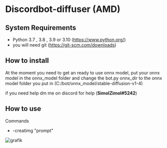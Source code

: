 # Discordbot-diffuser (AMD)
## System Requirements
+ Python 3.7 , 3.8 , 3.9 or 3.10 (https://www.python.org/)
+ you will need git (https://git-scm.com/downloads)

## How to install
At the moment you need to get an ready to use onnx model, put your onnx model in the onnx_model folder and change the bot.py onnx_dir to the onnx model folder you put in (C:/bot/onnx_model/stable-diffusion-v1-4)

if you need help dm me on discord for help (**SimolZimol#5242**)

## How to use
Commands
+ -creatimg "prompt"


![grafik](https://user-images.githubusercontent.com/70102430/215344705-f9389261-d270-440e-845a-d1da83eee5e7.png)
